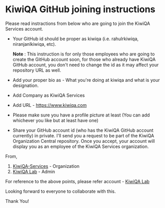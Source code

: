 # KiwiQA GitHub joining instructions

Please read instractions from below who are going to join the KiwiQA Services account.

- Your GitHub id should be proper as <name>kiwiqa (i.e. rahulrkiwiqa, niranjanlkiwiqa, etc).
  
  **Note** : This instruction is for only those employees who are going to create the GitHub account soon, for those who already have KiwiQA GitHub account, you don't need to change the id as it may affect your repository URL as well.

- Add your proper bio as - What you're doing at kiwiqa and what is your designation. 
- Add Company as KiwiQA Services
- Add URL - https://www.kiwiqa.com
- Please make sure you have a profile picture at least (You can add whichever you like but at least have one)
- Share your GitHub account id (who has the KiwiQA GitHub account currently) in private. I'll send you a request to be part of the KiwiQA Organization Central repository. Once you accept, your account will display you as an employee of the KiwiQA Services organization.

From, 
1. [KiwiQA-Services](https://github.com/KiwiQA-Services) - Organization
2. [KiwiQA Lab](https://github.com/kiwiqa-lab) - Admin 

For reference to the above points, please refer account - [KiwiQA Lab](https://github.com/kiwiqa-lab)

Looking forward to everyone to collaborate with this.

Thank You!
